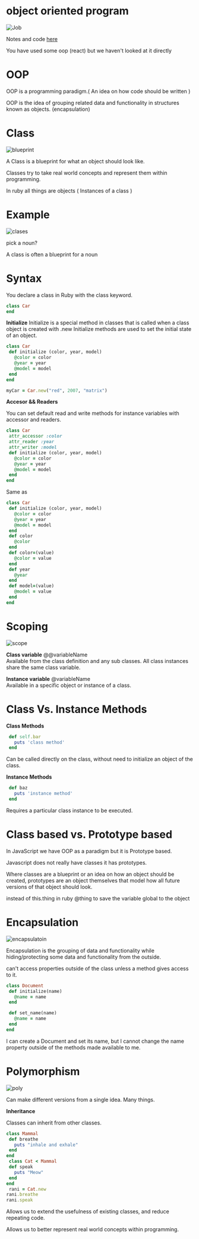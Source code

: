 
# object oriented program
![Job](https://raw.githubusercontent.com/tborsa/LighthouseLabs/master/lectures/Week7/Day1/Breakout/assets/blueprint.jpg)

Notes and code [here](https://github.com/tborsa/LighthouseLabs/tree/master/lectures/Week7/Day1/Breakout)


You have used some oop (react)
but we haven't looked at it directly


# OOP

OOP is a programming paradigm.( An idea on how code should be written )

OOP is the idea of grouping related data and functionality in structures known as objects. (encapsulation)



# Class
![blueprint](https://raw.githubusercontent.com/tborsa/LighthouseLabs/master/lectures/Week7/Day1/Breakout/assets/blueprint.jpg)

A Class is a blueprint for what an object should look like.

Classes try to take real world concepts and represent them within programming.


In ruby all things are objects ( Instances of a class )


# Example
![clases](https://raw.githubusercontent.com/tborsa/LighthouseLabs/master/lectures/Week7/Day1/Breakout/assets/classes.png)

pick a noun?

A class is often a blueprint for a noun



# Syntax

You declare a class in Ruby with the class keyword.

```Ruby
class Car
end
```

__Initialize__
Initialize is a special method in classes that is called when a class object is created with .new
Initialize methods are used to set the initial state of an object.

```Ruby
class Car
 def initialize (color, year, model)
   @color = color
   @year = year
   @model = model
 end
end

myCar = Car.new("red", 2007, "matrix")
```

__Accesor && Readers__

You can set default read and write methods for instance variables with accessor and readers.

```Ruby
class Car
 attr_accessor :color
 attr_reader :year
 attr_writer :model
 def initialize (color, year, model)
   @color = color
   @year = year
   @model = model
 end
end
```

Same as

```Ruby
class Car
 def initialize (color, year, model)
   @color = color
   @year = year
   @model = model
 end
 def color
   @color
 end
 def color=(value)
   @color = value
 end
 def year
   @year
 end
 def model=(value)
   @model = value
 end
end
```


# Scoping

![scope](https://raw.githubusercontent.com/tborsa/LighthouseLabs/master/lectures/Week7/Day1/Breakout/assets/scope.jpg)

__Class variable__ @@variableName  
Available from the class definition and any sub classes. All class instances share the same class variable.

__Instance variable__ @variableName  
Available in a specific object or instance of a class.

# Class Vs. Instance Methods

__Class Methods__
```Ruby
 def self.bar
   puts 'class method'
 end
```

Can be called directly on the class, without need to initialize an object of the class.

__Instance Methods__

```Ruby
 def baz
   puts 'instance method'
 end
```

Requires a particular class instance to be executed.

# Class based vs. Prototype based

In JavaScript we have OOP as a paradigm but it is Prototype based.

Javascript does not really have classes it has prototypes.

Where classes are a blueprint or an idea on how an object should be created, prototypes are an object themselves that model how all future versions of that object should look.

instead of this.thing in ruby
@thing to save the variable global to the object

# Encapsulation

![encapsulatoin](https://raw.githubusercontent.com/tborsa/LighthouseLabs/master/lectures/Week7/Day1/Breakout/assets/encapsulation.jpg)

Encapsulation is the grouping of data and functionality while hiding/protecting some data and functionality from the outside. 

can't access properties outside of the class unless
a method gives access to it.

```Ruby
class Document
 def initialize(name)
   @name = name
 end

 def set_name(name)
   @name = name
 end
end
```

I can create a Document and set its name, but I cannot change the name property outside of the methods made available to me.


# Polymorphism
![poly](https://raw.githubusercontent.com/tborsa/LighthouseLabs/master/lectures/Week7/Day1/Breakout/assets/polymorphism.gif)

Can make different versions from a single idea. Many things.

__Inheritance__

Classes can inherit from other classes.

```Ruby
class Mammal 
 def breathe 
   puts "inhale and exhale" 
 end 
end 
 class Cat < Mammal 
 def speak 
   puts "Meow" 
 end 
end 
 rani = Cat.new 
rani.breathe 
rani.speak 
```

Allows us to extend the usefulness of existing classes, and reduce repeating code.

Allows us to better represent real world concepts within programming.


